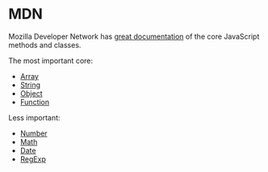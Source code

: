 # MDN

Mozilla Developer Network has [great documentation][global-objects] of the core
JavaScript methods and classes.

[global-objects]: https://developer.mozilla.org/en-US/docs/Web/JavaScript/Reference/Global_Objects

The most important core:

* [Array][array]
* [String][string]
* [Object][object]
* [Function][function]

[array]: https://developer.mozilla.org/en-US/docs/Web/JavaScript/Reference/Global_Objects/Array
[string]: https://developer.mozilla.org/en-US/docs/Web/JavaScript/Reference/Global_Objects/String
[object]: https://developer.mozilla.org/en-US/docs/Web/JavaScript/Reference/Global_Objects/Object
[function]: https://developer.mozilla.org/en-US/docs/Web/JavaScript/Reference/Global_Objects/Function

Less important:

* [Number][number]
* [Math][math]
* [Date][date]
* [RegExp][regexp]

[number]: https://developer.mozilla.org/en-US/docs/Web/JavaScript/Reference/Global_Objects/Number
[math]: https://developer.mozilla.org/en-US/docs/Web/JavaScript/Reference/Global_Objects/Math
[date]: https://developer.mozilla.org/en-US/docs/Web/JavaScript/Reference/Global_Objects/Date
[regexp]: https://developer.mozilla.org/en-US/docs/Web/JavaScript/Reference/Global_Objects/RegExp
